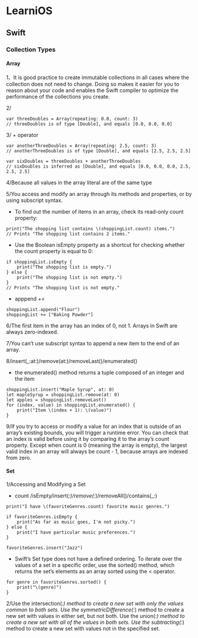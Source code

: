 # LearniOS

## Swift

### Collection Types

#### Array

1、It is good practice to create immutable collections in all cases where the collection does not need to change. Doing so makes it easier for you to reason about your code and enables the Swift compiler to optimize the performance of the collections you create.

2/

```
var threeDoubles = Array(repeating: 0.0, count: 3)
// threeDoubles is of type [Double], and equals [0.0, 0.0, 0.0]

```

3/ + operator
```
var anotherThreeDoubles = Array(repeating: 2.5, count: 3)
// anotherThreeDoubles is of type [Double], and equals [2.5, 2.5, 2.5]
 
var sixDoubles = threeDoubles + anotherThreeDoubles
// sixDoubles is inferred as [Double], and equals [0.0, 0.0, 0.0, 2.5, 2.5, 2.5]

```

4/Because all values in the array literal are of the same type

5/You access and modify an array through its methods and properties, or by using subscript syntax.

* To find out the number of items in an array, check its read-only count property:
```
print("The shopping list contains \(shoppingList.count) items.")
// Prints "The shopping list contains 2 items."
```

* Use the Boolean isEmpty property as a shortcut for checking whether the count property is equal to 0:
```
if shoppingList.isEmpty {
    print("The shopping list is empty.")
} else {
    print("The shopping list is not empty.")
}
// Prints "The shopping list is not empty."
```

* apppend +=
```
shoppingList.append("Flour")
shoppingList += ["Baking Powder"]
```

6/The first item in the array has an index of 0, not 1. Arrays in Swift are always zero-indexed.

7/You can’t use subscript syntax to append a new item to the end of an array.

8/insert(_:at:)/remove(at:)/removeLast()/enumerated()

* the enumerated() method returns a tuple composed of an integer and the item

```
shoppingList.insert("Maple Syrup", at: 0)
let mapleSyrup = shoppingList.remove(at: 0)
let apples = shoppingList.removeLast()
for (index, value) in shoppingList.enumerated() {
    print("Item \(index + 1): \(value)")
}
```

9/If you try to access or modify a value for an index that is outside of an array’s existing bounds, you will trigger a runtime error. You can check that an index is valid before using it by comparing it to the array’s count property. Except when count is 0 (meaning the array is empty), the largest valid index in an array will always be count - 1, because arrays are indexed from zero.

#### Set

1/Accessing and Modifying a Set

*  count /isEmpty/insert(_:)/remove(_:)/removeAll()/contains(_:) 
```
print("I have \(favoriteGenres.count) favorite music genres.")

if favoriteGenres.isEmpty {
    print("As far as music goes, I'm not picky.")
} else {
    print("I have particular music preferences.")
}

favoriteGenres.insert("Jazz")
```

* Swift’s Set type does not have a defined ordering. To iterate over the values of a set in a specific order, use the sorted() method, which returns the set’s elements as an array sorted using the < operator.
```
for genre in favoriteGenres.sorted() {
    print("\(genre)")
}
```

2/Use the intersection(_:) method to create a new set with only the values common to both sets.
Use the symmetricDifference(_:) method to create a new set with values in either set, but not both.
Use the union(_:) method to create a new set with all of the values in both sets.
Use the subtracting(_:) method to create a new set with values not in the specified set.





